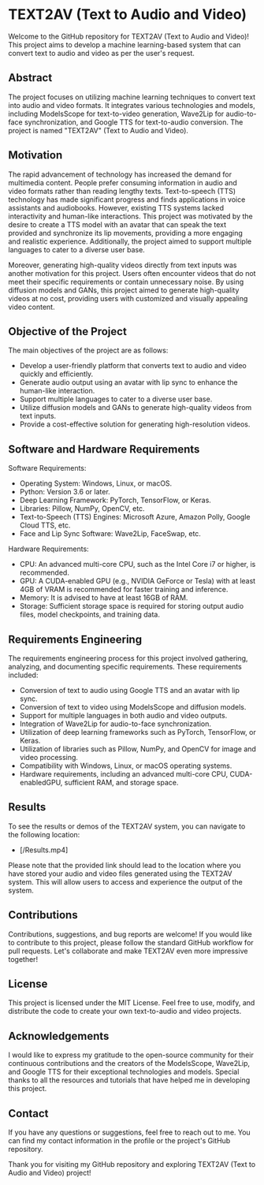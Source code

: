 # TEXT2AV (Text to Audio and Video)

Welcome to the GitHub repository for TEXT2AV (Text to Audio and Video)! This project aims to develop a machine learning-based system that can convert text to audio and video as per the user's request.

## Abstract

The project focuses on utilizing machine learning techniques to convert text into audio and video formats. It integrates various technologies and models, including ModelsScope for text-to-video generation, Wave2Lip for audio-to-face synchronization, and Google TTS for text-to-audio conversion. The project is named "TEXT2AV" (Text to Audio and Video).

## Motivation

The rapid advancement of technology has increased the demand for multimedia content. People prefer consuming information in audio and video formats rather than reading lengthy texts. Text-to-speech (TTS) technology has made significant progress and finds applications in voice assistants and audiobooks. However, existing TTS systems lacked interactivity and human-like interactions. This project was motivated by the desire to create a TTS model with an avatar that can speak the text provided and synchronize its lip movements, providing a more engaging and realistic experience. Additionally, the project aimed to support multiple languages to cater to a diverse user base.

Moreover, generating high-quality videos directly from text inputs was another motivation for this project. Users often encounter videos that do not meet their specific requirements or contain unnecessary noise. By using diffusion models and GANs, this project aimed to generate high-quality videos at no cost, providing users with customized and visually appealing video content.

## Objective of the Project

The main objectives of the project are as follows:

- Develop a user-friendly platform that converts text to audio and video quickly and efficiently.
- Generate audio output using an avatar with lip sync to enhance the human-like interaction.
- Support multiple languages to cater to a diverse user base.
- Utilize diffusion models and GANs to generate high-quality videos from text inputs.
- Provide a cost-effective solution for generating high-resolution videos.

## Software and Hardware Requirements

Software Requirements:
- Operating System: Windows, Linux, or macOS.
- Python: Version 3.6 or later.
- Deep Learning Framework: PyTorch, TensorFlow, or Keras.
- Libraries: Pillow, NumPy, OpenCV, etc.
- Text-to-Speech (TTS) Engines: Microsoft Azure, Amazon Polly, Google Cloud TTS, etc.
- Face and Lip Sync Software: Wave2Lip, FaceSwap, etc.

Hardware Requirements:
- CPU: An advanced multi-core CPU, such as the Intel Core i7 or higher, is recommended.
- GPU: A CUDA-enabled GPU (e.g., NVIDIA GeForce or Tesla) with at least 4GB of VRAM is recommended for faster training and inference.
- Memory: It is advised to have at least 16GB of RAM.
- Storage: Sufficient storage space is required for storing output audio files, model checkpoints, and training data.

## Requirements Engineering

The requirements engineering process for this project involved gathering, analyzing, and documenting specific requirements. These requirements included:

- Conversion of text to audio using Google TTS and an avatar with lip sync.
- Conversion of text to video using ModelsScope and diffusion models.
- Support for multiple languages in both audio and video outputs.
- Integration of Wave2Lip for audio-to-face synchronization.
- Utilization of deep learning frameworks such as PyTorch, TensorFlow, or Keras.
- Utilization of libraries such as Pillow, NumPy, and OpenCV for image and video processing.
- Compatibility with Windows, Linux, or macOS operating systems.
- Hardware requirements, including an advanced multi-core CPU, CUDA-enabledGPU, sufficient RAM, and storage space.

## Results

To see the results or demos of the TEXT2AV system, you can navigate to the following location:

- [/Results.mp4]

Please note that the provided link should lead to the location where you have stored your audio and video files generated using the TEXT2AV system. This will allow users to access and experience the output of the system.

## Contributions

Contributions, suggestions, and bug reports are welcome! If you would like to contribute to this project, please follow the standard GitHub workflow for pull requests. Let's collaborate and make TEXT2AV even more impressive together!

## License

This project is licensed under the MIT License. Feel free to use, modify, and distribute the code to create your own text-to-audio and video projects.

## Acknowledgements

I would like to express my gratitude to the open-source community for their continuous contributions and the creators of the ModelsScope, Wave2Lip, and Google TTS for their exceptional technologies and models. Special thanks to all the resources and tutorials that have helped me in developing this project.

## Contact

If you have any questions or suggestions, feel free to reach out to me. You can find my contact information in the profile or the project's GitHub repository.

Thank you for visiting my GitHub repository and exploring TEXT2AV (Text to Audio and Video) project!

